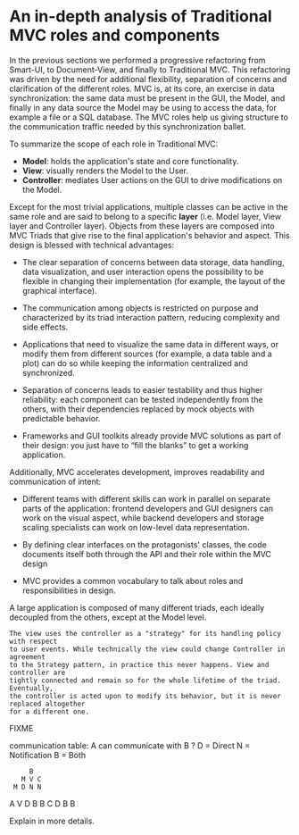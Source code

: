 # An in-depth analysis of Traditional MVC roles and components

In the previous sections we performed a progressive refactoring from Smart-UI, 
to Document-View, and finally to Traditional MVC. This refactoring was driven
by the need for additional flexibility, separation of concerns and
clarification of the different roles. MVC is, at its core, an exercise in data
synchronization: the same data must be present in the GUI, the Model, and
finally in any data source the Model may be using to access the data, for
example a file or a SQL database. The MVC roles help us giving structure to the
communication traffic needed by this synchronization ballet.

To summarize the scope of each role in
Traditional MVC:

   - **Model**: holds the application's state and core functionality.
   - **View**: visually renders the Model to the User.
   - **Controller**: mediates User actions on the GUI to drive modifications on the Model.

Except for the most trivial applications, multiple classes can be active in the
same role and are said to belong to a specific **layer** (i.e. Model layer, View
layer and Controller layer). Objects from these layers are composed into MVC
Triads that give rise to the final application's behavior and aspect.  This
design is blessed with technical advantages: 

   - The clear separation of concerns between data storage, data handling, data
     visualization, and user interaction opens the possibility to be flexible
     in changing their implementation (for example, the layout of the graphical
     interface).

   - The communication among objects is restricted on purpose and characterized
     by its triad interaction pattern, reducing complexity and side effects.

   - Applications that need to visualize the same data in different ways, or
     modify them from different sources (for example, a data table and a plot)
     can do so while keeping the information centralized and synchronized.

   - Separation of concerns leads to easier testability and thus higher
     reliability: each component can be tested independently from the others,
     with their dependencies replaced by mock objects with predictable behavior.

   - Frameworks and GUI toolkits already provide MVC solutions as part of their
     design: you just have to “fill the blanks” to get a working application. 

Additionally, MVC accelerates development, improves readability and communication of intent: 

   - Different teams with different skills can work in parallel on separate
     parts of the application: frontend developers and GUI designers can work
     on the visual aspect, while backend developers and storage scaling specialists
     can work on low-level data representation. 

   - By defining clear interfaces on the protagonists' classes, the code
     documents itself both through the API and their role within the MVC design

   - MVC provides a common vocabulary to talk about roles and responsibilities
     in design.


A large application is composed of many different triads, each ideally
decoupled from the others, except at the Model level.


    The view uses the controller as a "strategy" for its handling policy with respect
    to user events. While technically the view could change Controller in agreement
    to the Strategy pattern, in practice this never happens. View and controller are
    tightly connected and remain so for the whole lifetime of the triad. Eventually,
    the controller is acted upon to modify its behavior, but it is never replaced altogether
    for a different one.



FIXME 

communication table: A can communicate with B ? 
D = Direct
N = Notification
B = Both


         B
       M V C  
     M D N N
  A  V D B B 
     C D B B

Explain in more details.


